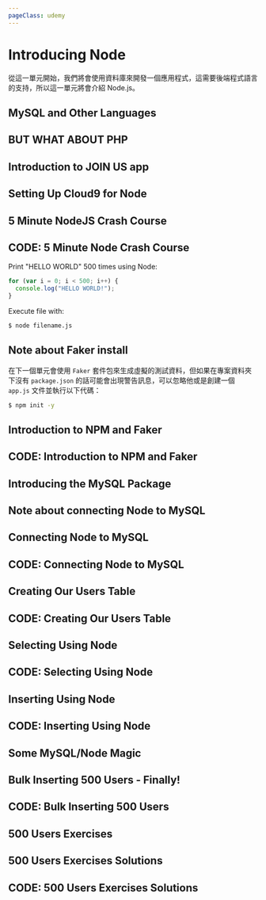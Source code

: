 ```yaml
---
pageClass: udemy
---
```


# Introducing Node

從這一單元開始，我們將會使用資料庫來開發一個應用程式，這需要後端程式語言的支持，所以這一單元將會介紹 Node.js。

## MySQL and Other Languages

## BUT WHAT ABOUT PHP

## Introduction to JOIN US app

## Setting Up Cloud9 for Node

## 5 Minute NodeJS Crash Course

## CODE: 5 Minute Node Crash Course

Print "HELLO WORLD" 500 times using Node:

```javascript
for (var i = 0; i < 500; i++) {
  console.log("HELLO WORLD!");
}
```

Execute file with:

```bash
$ node filename.js
```

## Note about Faker install

在下一個單元會使用 `Faker` 套件包來生成虛擬的測試資料，但如果在專案資料夾下沒有 `package.json` 的話可能會出現警告訊息，可以忽略他或是創建一個 `app.js` 文件並執行以下代碼：

```bash
$ npm init -y
```

## Introduction to NPM and Faker

## CODE: Introduction to NPM and Faker

## Introducing the MySQL Package

## Note about connecting Node to MySQL

## Connecting Node to MySQL

## CODE: Connecting Node to MySQL

## Creating Our Users Table

## CODE: Creating Our Users Table

## Selecting Using Node

## CODE: Selecting Using Node

## Inserting Using Node

## CODE: Inserting Using Node

## Some MySQL/Node Magic

## Bulk Inserting 500 Users - Finally!

## CODE: Bulk Inserting 500 Users

## 500 Users Exercises

## 500 Users Exercises Solutions

## CODE: 500 Users Exercises Solutions

